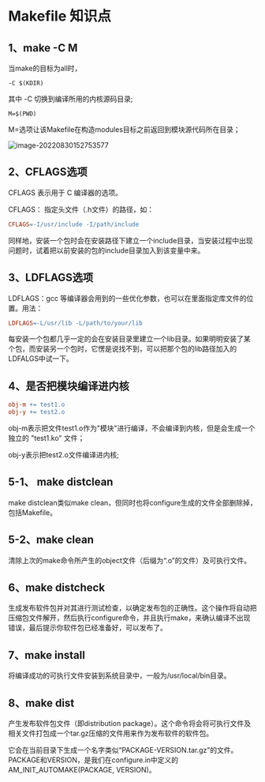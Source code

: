 # Makefile 知识点

## 1、make  -C M

当make的目标为all时，

```shell
-C $(KDIR) 
```

其中 -C 切换到编译所用的内核源码目录;

```shell
M=$(PWD)
```

 M=选项让该Makefile在构造modules目标之前返回到模块源代码所在目录；

![image-20220830152753577](https://pic-1304959529.cos.ap-guangzhou.myqcloud.com/DB/202208301528519.png)



## 2、CFLAGS选项

CFLAGS 表示用于 C 编译器的选项。

CFLAGS： 指定头文件（.h文件）的路径，如：

```makefile
CFLAGS=-I/usr/include -I/path/include
```

同样地，安装一个包时会在安装路径下建立一个include目录，当安装过程中出现问题时，试着把以前安装的包的include目录加入到该变量中来。



## 3、LDFLAGS选项

LDFLAGS：gcc 等编译器会用到的一些优化参数，也可以在里面指定库文件的位置。用法：

```makefile
LDFLAGS=-L/usr/lib -L/path/to/your/lib
```

每安装一个包都几乎一定的会在安装目录里建立一个lib目录。如果明明安装了某个包，而安装另一个包时，它愣是说找不到，可以把那个包的lib路径加入的LDFALGS中试一下。



## 4、是否把模块编译进内核

```makefile
obj-m += test1.o
obj-y += test2.o
```

obj-m表示把文件test1.o作为"模块"进行编译，不会编译到内核，但是会生成一个独立的 "test1.ko" 文件；

obj-y表示把test2.o文件编译进内核;





## 5-1、 make distclean

make distclean类似make clean，但同时也将configure生成的文件全部删除掉，包括Makefile。

## 5-2、make clean

清除上次的make命令所产生的object文件（后缀为“.o”的文件）及可执行文件。

## 6、make distcheck

生成发布软件包并对其进行测试检查，以确定发布包的正确性。这个操作将自动把压缩包文件解开，然后执行configure命令，并且执行make，来确认编译不出现错误，最后提示你软件包已经准备好，可以发布了。



## 7、make install

将编译成功的可执行文件安装到系统目录中，一般为/usr/local/bin目录。



## 8、make dist

产生发布软件包文件（即distribution package）。这个命令将会将可执行文件及相关文件打包成一个tar.gz压缩的文件用来作为发布软件的软件包。

它会在当前目录下生成一个名字类似“PACKAGE-VERSION.tar.gz”的文件。PACKAGE和VERSION，是我们在configure.in中定义的AM_INIT_AUTOMAKE(PACKAGE, VERSION)。
